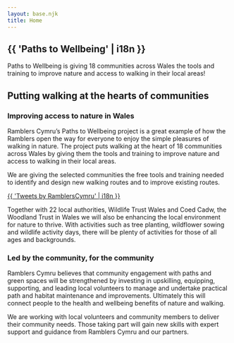 ```yaml
---
layout: base.njk
title: Home
---
```


<section class="hero">
<div class="prose">

<h1>{{ 'Paths to Wellbeing' | i18n }}</h1>

Paths to Wellbeing is giving 18 communities across Wales the tools and training to improve nature and access to walking in their local areas!

</div>
</section>

## Putting walking at the hearts of communities 

### Improving access to nature in Wales 
Ramblers Cymru’s Paths to Wellbeing project is a great example of how the Ramblers open the way for everyone to enjoy the simple pleasures of walking in nature.  The project puts walking at the heart of 18 communities across Wales by giving them the tools and training to improve nature and access to walking in their local areas.  

We are giving the selected communities the free tools and training needed to identify and design new walking routes and to improve existing routes. 
 
<div class="social-embed float-right">
<a class="twitter-timeline" data-height="500" href="https://twitter.com/RamblersCymru?ref_src=twsrc%5Etfw">{{ 'Tweets by RamblersCymru' | i18n }}</a>
</div>

Together with 22 local authorities, Wildlife Trust Wales and Coed Cadw, the Woodland Trust in Wales we will also be enhancing the local environment for nature to thrive. With activities such as tree planting, wildflower sowing and wildlife activity days, there will be plenty of activities for those of all ages and backgrounds. 

### Led by the community, for the community 
Ramblers Cymru believes that community engagement with paths and green spaces will be strengthened by investing in upskilling, equipping, supporting, and leading local volunteers to manage and undertake practical path and habitat maintenance and improvements. Ultimately this will connect people to the health and wellbeing benefits of nature and walking. 

We are working with local volunteers and community members to deliver their community needs. Those taking part will gain new skills with expert support and guidance from Ramblers Cymru and our partners. 

<div class="float-clear"></div>
